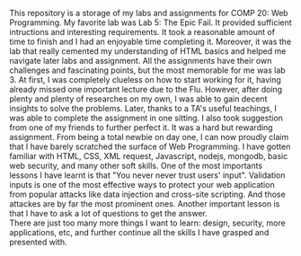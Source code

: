 This repository is a storage of my labs and assignments for COMP 20: Web Programming. 
My favorite lab was Lab 5: The Epic Fail. It provided sufficient intructions and interesting requirements. It took a reasonable amount of time to finish and I had an enjoyable time completing it. Moreover, it was the lab that really cemented my understanding of HTML basics and helped me navigate later labs and assignment.
All the assignments have their own challenges and fascinating points, but the most memorable for me was lab 3. At first, I was completely clueless on how to start working for it, having already missed one important lecture due to the Flu. However, after doing plenty and plenty of researches on my own, I was able to gain decent insights to solve the problems. Later, thanks to a TA's useful teachings, I was able to complete the assignment in one sitting. I also took suggestion from one of my friends to further perfect it. It was a hard but rewarding assignment.
From being a total newbie on day one, I can now proudly claim that I have barely scratched the surface of Web Programming. I have gotten familiar with HTML, CSS, XML request, Javascript, nodejs, mongodb, basic web security, and many other soft skills.
One of the most importants lessons I have learnt is that "You never never trust users' input". Validation inputs is one of the most effective ways to protect your web application from popular attacks like data injection and cross-site scripting. And those attackes are by far the most prominent ones. Another important lesson is that I have to ask a lot of questions to get the answer.    
There are just too many more things I want to learn: design, security, more applications, etc, and further continue all the skills I have grasped and presented with.